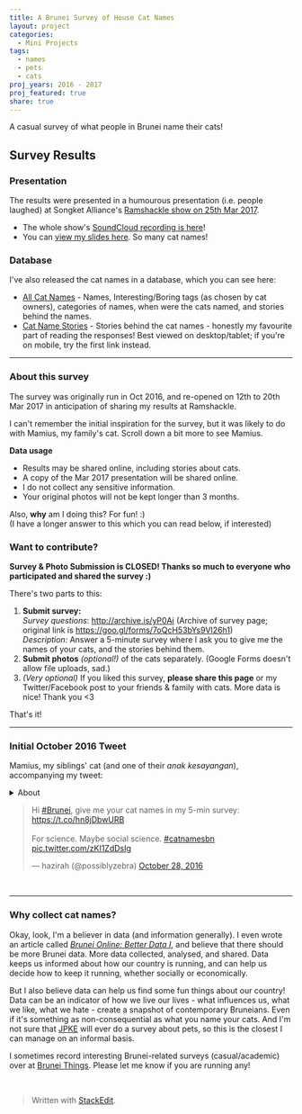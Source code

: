 ```yaml
---
title: A Brunei Survey of House Cat Names
layout: project
categories:
  - Mini Projects
tags:
  - names
  - pets
  - cats
proj_years: 2016 - 2017
proj_featured: true
share: true
---
```


A casual survey of what people in Brunei name their cats!

## Survey Results

### Presentation

The results were presented in a humourous presentation (i.e. people laughed) at Songket Alliance's [Ramshackle show on 25th Mar 2017](http://songketalliance.com/post/158251336824/our-live-variety-show-ramshackle-is-soon-we).

* The whole show's [SoundCloud recording is here](https://soundcloud.com/songketalliance/ramshackle-25-march-2017)!
* You can [view my slides here](https://docs.google.com/presentation/d/1LVbsYjNCkCcK28cegLGVXBrayVQh1gwJRDh9j3PxiTE/edit?usp=sharing). So many cat names!

### Database

I've also released the cat names in a database, which you can see here:

* [All Cat Names](https://airtable.com/shr8WKIM46B04g4Fk/) - Names, Interesting/Boring tags (as chosen by cat owners), categories of names, when were the cats named, and stories behind the names.
* [Cat Name Stories](https://airtable.com/shr7t7tUsQpUPwzel/) - Stories behind the cat names - honestly my favourite part of reading the responses! Best viewed on desktop/tablet; if you're on mobile, try the first link instead.

----

### About this survey

The survey was originally run in Oct 2016, and re-opened on 12th to 20th Mar 2017 in anticipation of sharing my results at Ramshackle.

I can't remember the initial inspiration for the survey, but it was likely to do with Mamius, my family's cat. Scroll down a bit more to see Mamius.

**Data usage**

* Results may be shared online, including stories about cats.
* A copy of the Mar 2017 presentation will be shared online.
* I do not collect any sensitive information.
* Your original photos will not be kept longer than 3 months.

Also, **why** am I doing this? For fun! :)  
(I have a longer answer to this which you can read below, if interested)

### Want to contribute?

**Survey & Photo Submission is CLOSED! Thanks so much to everyone who participated and shared the survey :)**

There's two parts to this:

1. **Submit survey:**  
_Survey questions_: http://archive.is/yP0Ai (Archive of survey page; original link is https://goo.gl/forms/7oQcH53bYs9VI26h1)  
_Description:_ Answer a 5-minute survey where I ask you to give me the names of your cats, and the stories behind them.
2. **Submit photos** _(optional!)_ of the cats separately. (Google Forms doesn't allow file uploads, sad.) <!-- (https://airtable.com/shrHbTihRCehuyKJ6) -->
3. _(Very optional)_ If you liked this survey, **please share this page** or my Twitter/Facebook post to your friends & family with cats. More data is nice! Thank you <3

That's it!
 
----

### Initial October 2016 Tweet

Mamius, my siblings' cat (and one of their *anak kesayangan*), accompanying my tweet:

<details>
<summary>About</summary>
{::options parse_block_html="false" /}
* 2017 / 2018 / 2021
{::options parse_block_html="true" /}
</details>

<blockquote class="twitter-tweet" data-lang="en"><p lang="en" dir="ltr">Hi <a href="https://twitter.com/hashtag/Brunei?src=hash">#Brunei</a>, give me your cat names in my 5-min survey: <a href="https://t.co/hn8jDbwURB">https://t.co/hn8jDbwURB</a><br><br>For science. Maybe social science. <a href="https://twitter.com/hashtag/catnamesbn?src=hash">#catnamesbn</a> <a href="https://t.co/zKI1ZdDsIg">pic.twitter.com/zKI1ZdDsIg</a></p>&mdash; hazirah (@possiblyzebra) <a href="https://twitter.com/possiblyzebra/status/791930671421808644">October 28, 2016</a></blockquote>
<script async src="//platform.twitter.com/widgets.js" charset="utf-8"></script>

&nbsp; 

---

### Why collect cat names?

Okay, look, I'm a believer in data (and information generally). I even wrote an article called _[Brunei Online: Better Data I](http://openbrunei.org/2016/01/brunei-online-data-part-i/)_, and believe that there should be more Brunei data. More data collected, analysed, and shared. Data keeps us informed about how our country is running, and can help us decide how to keep it running, whether socially or economically.

But I also believe data can help us find some fun things about our country! Data can be an indicator of how we live our lives - what influences us, what we like, what we hate - create a snapshot of contemporary Bruneians. Even if it's something as non-consequential as what you name your cats. And I'm not sure that [JPKE](http://www.jpke.gov.bn/) will ever do a survey about pets, so this is the closest I can manage on an informal basis.

I sometimes record interesting Brunei-related surveys (casual/academic) over at [Brunei Things](http://bruneithings.tumblr.com/tagged/brunei-surveys-questionnaires). Please let me know if you are running any!

&nbsp; 

> Written with [StackEdit](https://stackedit.io/).
